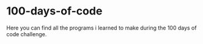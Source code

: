 # 100-days-of-code
Here you can find all the programs i learned to make during the 100 days of code challenge.
